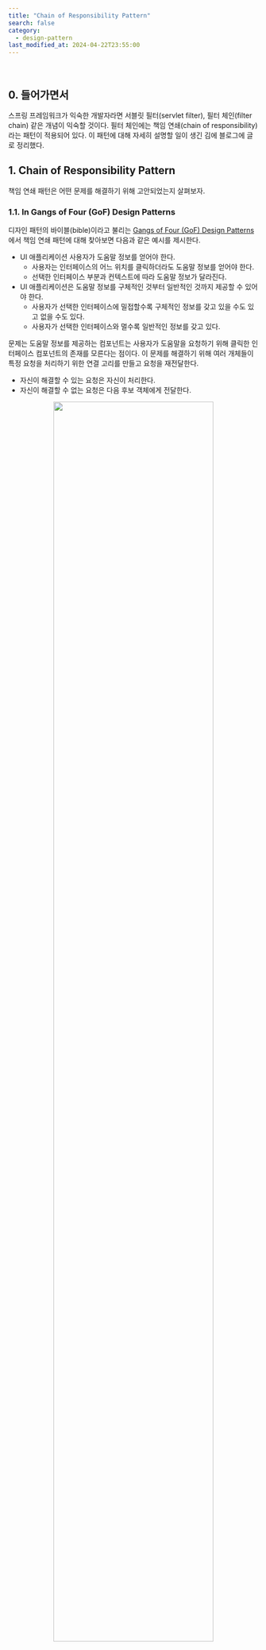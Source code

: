 ```yaml
---
title: "Chain of Responsibility Pattern"
search: false
category:
  - design-pattern
last_modified_at: 2024-04-22T23:55:00
---
```


<br/>

## 0. 들어가면서

스프링 프레임워크가 익숙한 개발자라면 서블릿 필터(servlet filter), 필터 체인(filter chain) 같은 개념이 익숙할 것이다. 필터 체인에는 책임 연쇄(chain of responsibility)라는 패턴이 적용되어 있다. 이 패턴에 대해 자세히 설명할 일이 생긴 김에 블로그에 글로 정리했다.

## 1. Chain of Responsibility Pattern

책임 연쇄 패턴은 어떤 문제를 해결하기 위해 고안되었는지 살펴보자.

### 1.1. In Gangs of Four (GoF) Design Patterns

디자인 패턴의 바이블(bible)이라고 불리는 [Gangs of Four (GoF) Design Patterns](https://product.kyobobook.co.kr/detail/S000000676784)에서 책임 연쇄 패턴에 대해 찾아보면 다음과 같은 예시를 제시한다. 

- UI 애플리케이션 사용자가 도움말 정보를 얻어야 한다.
  - 사용자는 인터페이스의 어느 위치를 클릭하더라도 도움말 정보를 얻어야 한다.
  - 선택한 인터페이스 부분과 컨텍스트에 따라 도움말 정보가 달라진다.
- UI 애플리케이션은 도움말 정보를 구체적인 것부터 일반적인 것까지 제공할 수 있어야 한다.
  - 사용자가 선택한 인터페이스에 밀접할수록 구체적인 정보를 갖고 있을 수도 있고 없을 수도 있다.
  - 사용자가 선택한 인터페이스와 멀수록 일반적인 정보를 갖고 있다.

문제는 도움말 정보를 제공하는 컴포넌트는 사용자가 도움말을 요청하기 위해 클릭한 인터페이스 컴포넌트의 존재를 모른다는 점이다. 이 문제를 해결하기 위해 여러 개체들이 특정 요청을 처리하기 위한 연결 고리를 만들고 요청을 재전달한다.

- 자신이 해결할 수 있는 요청은 자신이 처리한다.
- 자신이 해결할 수 없는 요청은 다음 후보 객체에게 전달한다.

<p align="center">
  <img src="/images/posts/2024/chain-of-responsibility-pattern-01.png" width="80%" class="image__border">
</p>
<center>https://www.cs.unc.edu/~stotts/GOF/hires/pat5afso.htm</center>

### 1.2. In Refactoring Guru

디자인 패턴에 대해 잘 정리된 [Refacotring Guru](https://refactoring.guru/ko)라는 사이트에서도 좋은 예시를 들고 있다. 내가 익숙한 스프링 시큐리티(spring security)와 유사한 사례이기 때문에 더 이해하기 쉬웠다. 

1. 온라인 주문 시스템을 개발하고 있다.
  - 인증된 사용자만 주문할 수 있다.
  - 관리 권한이 있는 사용자들은 모든 주문에 접근 권한을 부여할 수 있다.
2. 몇 가지 기능들이 더 추가됬다.
  - 검증되지 않은 데이터를 주문 시스템에 직접 전달하는 것이 안정하지 않아 데이터를 정제(sanitize)하는 추가 유효성 검사를 추가한다.
  - 무차별 대입 공격에 방어하기 위해 같은 IP 주소로부터 반복적으로 오는 실패한 요청을 걸러내는 검사를 추가한다.
  - 같은 데이터가 포함된 반복 요청에 대해 캐시된 결과를 반환한다.

<p align="center">
  <img src="/images/posts/2024/chain-of-responsibility-pattern-02.png" width="100%" class="image__border">
</p>
<center>https://refactoring.guru/ko/design-patterns/chain-of-responsibility</center>

<br/>

인증, 인가, 유효성 검사, 무차별 공격 방어, 캐싱 등 너무 많은 기능들이 모여있다. 새로운 기능을 추가할 때마다 코드의 복잡성은 증가하고 이는 코드를 수정, 검증하는 데 더 많은 비용을 들게 만드는 악순환의 고리를 만든다. 비슷한 검증이 필요한 다른 시스템에선 코드 일부분을 복제해가기 때문에 비슷한 코드가 점점 늘어난다.

이런 문제를 해결하기 위해 책임 연쇄 패턴을 적용한다. 

- `핸들러(handler)`라는 독립 실행형 객체들로 각 기능에 대한 책임을 분리한다.
  - 예를 들면 인증 핸들러, 인가 핸들러 등으로 여러 핸들러들로 책임을 분할한다. 
- 핸들러들은 하나의 체인으로 연결되어 자신이 맡은 책임에 대해 처리 후 다음 핸들러에게 요청을 전달한다. 
- 핸들러 결정에 따라 요청을 위한 체인을 계속 진행하지 않고 추가 처리를 중지할 수 있다.
- 다음과 같은 문제를 해결할 수 있다.
  - 책임 연쇄 패턴을 적용하면 코드의 복잡도가 줄어든다.
  - 비슷한 검증이 필요한 다른 시스템들은 자신의 상황에 맞는 핸들러들로 체인을 조합하여 사용한다.   

<p align="center">
  <img src="/images/posts/2024/chain-of-responsibility-pattern-03.png" width="80%" class="image__border">
</p>
<center>https://refactoring.guru/ko/design-patterns/chain-of-responsibility</center>

## 2. Structure

책임 연쇄 패턴은 다음과 같은 구조를 갖는다.

- 핸들러(handler)
  - 핸들러의 책임을 명시한다.
  - 요청을 처리하기 위한 메소드가 있다.
  - 체인의 다음 핸들러를 세팅하기 위한 메소드가 추가적으로 있을 수 있다.
- 기초 핸들러(base handler)
  - 선택적(optional)으로 구현하며 공통적인 코드를 넣는다.
- 구현 핸들러(concrete handler)
  - 요청을 처리하기 위한 실제 코드가 포함되어 있다.
  - 요청을 받으면 요청을 처리할지 체인의 다른 핸들러에게 전달하지 결정한다.
  - 요청을 처리하면 체인을 계속 진행할지 중단할지 결정한다.
- 클라이언트(client)
  - 핸들러 체인에게 요청을 전달한다.
  - 핸들러 체인은 동적으로 구성할 수 있다.

<p align="center">
  <img src="/images/posts/2024/chain-of-responsibility-pattern-04.png" width="40%" class="image__border image__padding">
</p>
<center>https://refactoring.guru/ko/design-patterns/chain-of-responsibility</center>

## 3. Considerations

다음과 같은 상황에 책임 연쇄 패턴을 적용한다.

- 애플리케이션이 다양한 방식으로 다양한 종류의 요청들을 처리하지만, 정확한 요청 유형들과 순서를 미리 알 수 없다.
- 메시지를 받을 받을 객체를 명시하지 않은 채 여러 객체들 중 하나에게 처리를 요청한다.
- 요청을 처리할 수 있는 객체 집합이 동적으로 변경될 수 있어야 한다. 

책임 연쇄 패턴에서 체인을 구성하는 핸들러들은 개발자가 계획한 특정 순서대로 실행되어야 한다. 다음과 같은 장점이 있다.

- 단일 책임 원칙을 따른다. 
  - 각 핸들러는 자신이 맡은 책임만 처리한다.
  - 큰 책임을 여러 핸들러 객체에게 분산시킬 수 있다.
- 개방-폐쇄 원칙을 따른다.
  - 새로운 비즈니스 케이스가 생기면 새로운 핸들러를 추가하고 핸들러 체인에 추가한다.
  - 기존 코드를 손상시키지 않고 기능을 확장할 수 있다.
- 객체 간의 행동적 결합도가 적어진다.
  - 다른 핸들러 객체가 어떻게 요청을 처리하는지 몰라도 된다.
  - 단지 요청을 보내는 객체는 이 메시지가 적절하게 처리될 것이라는 것만 확신하면 된다.
- 객체에게 책임을 할당하는 데 유연성을 높일 수 있다.
  - 런타임에 객체 연결 고리를 변경하거나 추가하여 책임을 변경하거나 확장할 수 있다.

다음과 같은 단점이 있다.

- 메시지 수신이 보장되지 않는다.
  - 어떤 핸들러 객체가 이 처리에 대한 수신을 담당한다는 것을 명시하지 않으므로 요청이 처리된다는 보장이 없다.
  - 객체들 간의 연결 고리가 잘 정의되지 않았다면 요청은 처리되지 못한 채로 버려질 수 있다.
- 체인의 순서가 런타임에 동적으로 결정되는 경우 디버깅이 어렵다.

## 4. An example in Spring Security

스프링 프레임워크의 서블릿 필터 체인(servlet filter chain)도 책임 연쇄 패턴의 좋은 예이지만, 서블릿 필터 체인을 확장한 스프링 시큐리티 프레임워크의 시큐리티 필터 체인도 좋은 에시 중 하나이다. 인증이나 인가, 공격 방어에 대한 책임들을 여러 필터들로 분리하고 이들을 하나의 필터 체인으로 연결했다. 

Filter 클래스를 살펴보면 doFilter 메소드가 선언되어 있다. 구현 클래스들은 이 메소드 내부에서 자신의 책임을 수행한다. 

```java
public interface Filter {
    default void init(FilterConfig filterConfig) throws ServletException {
    }

    void doFilter(
        ServletRequest request, 
        ServletResponse response, 
        FilterChain chain
    ) throws IOException, ServletException;

    default void destroy() {
    }
}
```

실제 구현 클래스 중 하나를 살펴보자. SecurityContextHolderFilter 클래스는 다음과 같이 자신의 책임을 수행한다. SecurityContextHolderFilter 객체는 인증된 사용자 정보를 저장소에서 불러오는 책임을 갖는다. 

1. 기존에 인증된 사용자인 경우 사용자 정보를 불러온다.
2. 인증된 사용자 정보를 시큐리티 컨텍스트 홀더(security context holder)에 저장한다.
3. 필터 체인 객체를 통해 요청을 다음 필터에게 전달한다.

```java
public class SecurityContextHolderFilter extends GenericFilterBean {

    public void doFilter(ServletRequest request, ServletResponse response, FilterChain chain) throws IOException, ServletException {
        this.doFilter((HttpServletRequest)request, (HttpServletResponse)response, chain);
    }

    private void doFilter(
        HttpServletRequest request, 
        HttpServletResponse response, 
        FilterChain chain
    ) throws ServletException, IOException {
        if (request.getAttribute(FILTER_APPLIED) != null) {
            chain.doFilter(request, response);
        } else {
            request.setAttribute(FILTER_APPLIED, Boolean.TRUE);
            Supplier<SecurityContext> deferredContext = this.securityContextRepository.loadDeferredContext(request); // 1
            try {
                this.securityContextHolderStrategy.setDeferredContext(deferredContext); // 2
                chain.doFilter(request, response); // 3
            } finally {
                this.securityContextHolderStrategy.clearContext();
                request.removeAttribute(FILTER_APPLIED);
            }

        }
    }
}
```

스프링 시큐리티 필터 체인에 적용된 책임 연쇄 패턴을 클래스 다이어그램으로 다시 살펴보자. 다이어그램에 정리된 필터 외에 더 많은 필터들이 인증, 인가에 참여한다.

- 시큐리티 필터 체인을 구성하는 필터들은 Filter 인터페이스를 구현한다.
  - 각 필터들은 자신이 맡은 책임을 처리한다.
  - 각 필터들은 지정된 순서에 따라 실행된다.
  - 예를 들어 
    - SecurityContextHolderFilter 객체는 인증된 사용자 정보를 저장소에서 불러온다.
    - CsrfFilter 객체는 CSRF 공격을 방어한다.
    - LogoutFilter 객체는 로그아웃을 수행한다.
    - UsernamePasswordAuthenticationFilter 객체는 아이디, 비밀번호로 사용자 인증을 수행한다.
    - AnonymousAuthenticationFilter 객체는 인증되지 않은 사용자에게 익명 사용자 정보를 지정한다.
    - ExceptionTranslationFilter 객체는 인증, 인가 예외 처리를 수행한다.
    - AuthorizationFilter 객체는 인가 처리를 수행한다.
- 요청 정보는 HttpServletRequest, 응답 정보는 HttpServletResponse 객체에 담겨 있다.
- 핸들러 역할을 수행하는 필터들은 서로의 존재를 모르고 FilterChain 인스턴스를 통해 다음 필터에게 요청을 건낸다.

<p align="center">
  <img src="/images/posts/2024/chain-of-responsibility-pattern-05.png" width="100%" class="image__border">
</p>

#### REFERENCE

- [Gangs of Four (GoF) Design Patterns](https://product.kyobobook.co.kr/detail/S000000676784)
- <https://refactoring.guru/ko/design-patterns/chain-of-responsibility>
- <https://www.cs.unc.edu/~stotts/GOF/hires/pat5afso.htm>